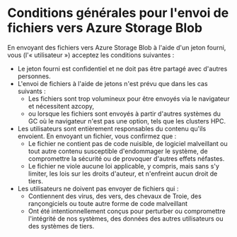 # Conditions générales pour l'envoi de fichiers vers Azure Storage Blob  

En envoyant des fichiers vers Azure Storage Blob à l'aide d'un jeton fourni, vous (l'« utilisateur ») acceptez les conditions suivantes :  

- Le jeton fourni est confidentiel et ne doit pas être partagé avec d'autres personnes.  
- L'envoi de fichiers à l'aide de jetons n'est prévu que dans les cas suivants :  
  - Les fichiers sont trop volumineux pour être envoyés via le navigateur et nécessitent azcopy,   
  - ou lorsque les fichiers sont envoyés à partir d'autres systèmes du GC où le navigateur n'est pas une option, tels que les clusters HPC.  
- Les utilisateurs sont entièrement responsables du contenu qu'ils envoient. En envoyant un fichier, vous confirmez que :  
  - Le fichier ne contient pas de code nuisible, de logiciel malveillant ou tout autre contenu susceptible d'endommager le système, de compromettre la sécurité ou de provoquer d'autres effets néfastes.  
  - Le fichier ne viole aucune loi applicable, y compris, mais sans s'y limiter, les lois sur les droits d'auteur, et n'enfreint aucun droit de tiers.  
- Les utilisateurs ne doivent pas envoyer de fichiers qui :  
  - Contiennent des virus, des vers, des chevaux de Troie, des rançongiciels ou toute autre forme de code malveillant  
  - Ont été intentionnellement conçus pour perturber ou compromettre l'intégrité de nos systèmes, des données des autres utilisateurs ou des systèmes de tiers. 
